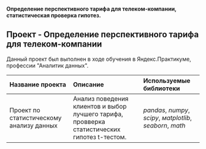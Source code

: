 **Определение перспективного тарифа для телеком-компании, статистическая проверка гипотез.**
## Проект - Определение перспективного тарифа для телеком-компании

Данный проект был выполнен в ходе обучения в Яндекс.Практикуме, профессии "Аналитик данных".

| Название проекта | Описание | Используемые библиотеки | 
| :---------------------- | :---------------------- | :---------------------- |
| Проект по статистическому анализу данных | Анализ поведения клиентов и выбор лучшего тарифа, провверка статистических гипотез t-тестом. | *pandas*, *numpy*, *scipy*, *мatplotlib*, *seaborn*, *math* |
